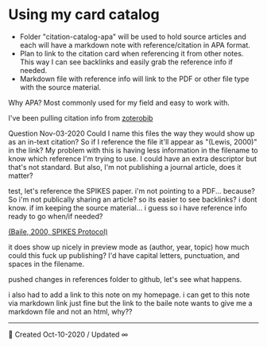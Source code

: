 # Using my card catalog
- Folder "citation-catalog-apa" will be used to hold source articles and each will have a markdown note with reference/citation in APA format.
- Plan to link to the citation card when referencing it from other notes. This way I can see backlinks and easily grab the reference info if needed.
- Markdown file with reference info will link to the PDF or other file type with the source material.


Why APA? Most commonly used for my field and easy to work with.

I've been pulling citation info from [zoterobib](https://zbib.org/)

Question Nov-03-2020
Could I name this files the way they would show up as an in-text citation? So if I reference the file it'll appear as "(Lewis, 2000)" in the link? My problem with this is having less information in the filename to know which reference I'm trying to use. I could have an extra descriptor but that's not standard. But also, I'm not publishing a journal article, does it matter?

test, let's reference the SPIKES paper. i'm not pointing to a PDF... because? So i'm not publically sharing an article? so its easier to see backlinks? i dont know. if im keeping the source material... i guess so i have reference info ready to go when/if needed?

[(Baile, 2000, SPIKES Protocol)]((Baile,%202000,%20SPIKES%20Protocol).md)

it does show up nicely in preview mode as (author, year, topic)
how much could this fuck up publishing? I'd have capital letters, punctuation, and spaces in the filename.

pushed changes in references folder to github, let's see what happens.

i also had to add a link to this note on my homepage. i can get to this note via markdown link just fine but the link to the baile note wants to give me a markdown file and not an html, why??


---


🔔 Created Oct-10-2020 / Updated ∞
